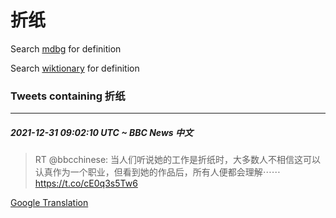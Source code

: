 # 折纸

Search [mdbg](https://www.mdbg.net/chinese/dictionary?page=worddict&wdrst=0&wdqb=折纸) for definition

Search [wiktionary](https://en.wiktionary.org/wiki/折纸) for definition

### Tweets containing 折纸

___
##### 2021-12-31 09:02:10 UTC ~ BBC News 中文
> RT @bbcchinese: 当人们听说她的工作是折纸时，大多数人不相信这可以认真作为一个职业，但看到她的作品后，所有人便都会理解⋯⋯ https://t.co/cE0q3s5Tw6

[Google Translation](https://translate.google.com/?hi=en&tab=TT&sl=zh-CN&tl=en&op=translate&text=RT+%40bbcchinese%3A+%E5%BD%93%E4%BA%BA%E4%BB%AC%E5%90%AC%E8%AF%B4%E5%A5%B9%E7%9A%84%E5%B7%A5%E4%BD%9C%E6%98%AF%E6%8A%98%E7%BA%B8%E6%97%B6%EF%BC%8C%E5%A4%A7%E5%A4%9A%E6%95%B0%E4%BA%BA%E4%B8%8D%E7%9B%B8%E4%BF%A1%E8%BF%99%E5%8F%AF%E4%BB%A5%E8%AE%A4%E7%9C%9F%E4%BD%9C%E4%B8%BA%E4%B8%80%E4%B8%AA%E8%81%8C%E4%B8%9A%EF%BC%8C%E4%BD%86%E7%9C%8B%E5%88%B0%E5%A5%B9%E7%9A%84%E4%BD%9C%E5%93%81%E5%90%8E%EF%BC%8C%E6%89%80%E6%9C%89%E4%BA%BA%E4%BE%BF%E9%83%BD%E4%BC%9A%E7%90%86%E8%A7%A3%E2%8B%AF%E2%8B%AF+https%3A%2F%2Ft.co%2FcE0q3s5Tw6)
